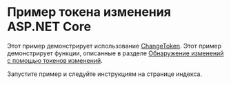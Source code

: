 # <a name="aspnet-core-change-token-sample"></a>Пример токена изменения ASP.NET Core

Этот пример демонстрирует использование [ChangeToken](https://docs.microsoft.com/dotnet/api/microsoft.extensions.primitives.changetoken). Этот пример демонстрирует функции, описанные в разделе [Обнаружение изменений с помощью токенов изменений](https://docs.microsoft.com/aspnet/core/fundamentals/primitives/change-tokens).

Запустите пример и следуйте инструкциям на странице индекса.
